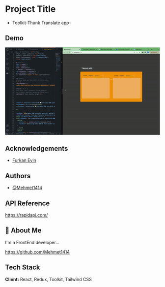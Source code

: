 # Project Title

- Toolkit-Thunk Translate app-

## Demo

<img src="./translate.gif" ></img>

## Acknowledgements

- [Furkan Evin](https://www.linkedin.com/in/furkan-evin/)

## Authors

- [@Mehmet1414](https://www.linkedin.com/in/mehmet1414/)

## API Reference

https://rapidapi.com/

## 🚀 About Me

I'm a FrontEnd developer...

https://github.com/Mehmet1414

## Tech Stack

**Client:** React, Redux, Toolkit, Tailwind CSS
